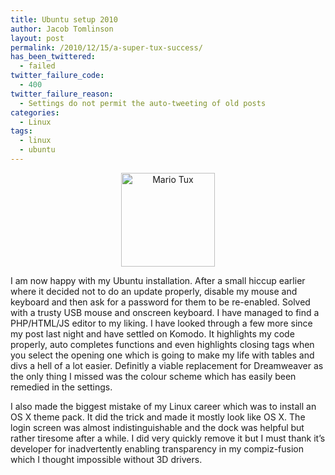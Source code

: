 ```yaml
---
title: Ubuntu setup 2010
author: Jacob Tomlinson
layout: post
permalink: /2010/12/15/a-super-tux-success/
has_been_twittered:
  - failed
twitter_failure_code:
  - 400
twitter_failure_reason:
  - Settings do not permit the auto-tweeting of old posts
categories:
  - Linux
tags:
  - linux
  - ubuntu
---
```

<p align="center">
  <img title="Mario Tux" src="http://www.jacobtomlinson.co.uk/wp-content/uploads/2010/12/opensec-tux-mario-1732.png" alt="Mario Tux" height="150" />
</p>

I am now happy with my Ubuntu installation. After a small hiccup earlier where it decided not to do an update properly, disable my mouse and keyboard and then ask for a password for them to be re-enabled. Solved with a trusty USB mouse and onscreen keyboard. I have managed to find a PHP/HTML/JS editor to my liking. I have looked through a few more since my post last night and have settled on Komodo. It highlights my code properly, auto completes functions and even highlights closing tags when you select the opening one which is going to make my life with tables and divs a hell of a lot easier. Definitly a viable replacement for Dreamweaver as the only thing I missed was the colour scheme which has easily been remedied in the settings.

I also made the biggest mistake of my Linux career which was to install an OS X theme pack. It did the trick and made it mostly look like OS X. The login screen was almost indistinguishable and the dock was helpful but rather tiresome after a while. I did very quickly remove it but I must thank it&#8217;s developer for inadvertently enabling transparency in my compiz-fusion which I thought impossible without 3D drivers.